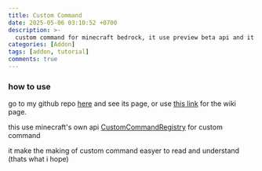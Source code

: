 ```yaml
---
title: Custom Command
date: 2025-05-06 03:10:52 +0700
description: >-
  custom command for minecraft bedrock, it use preview beta api and it might chaange
categories: [Addon]
tags: [addon, tutorial]
comments: true
---
```


### how to use

go to my github repo [here](https://github.com/DZombies45/MCBE-CustomCommand) and see its page, or use [this link](https://dzombies45.github.io/MCBE-CustomCommand/) for the wiki page.

this use minecraft's own api [CustomCommandRegistry](https://learn.microsoft.com/id-id/minecraft/creator/scriptapi/minecraft/server/customcommandregistry?view=minecraft-bedrock-experimental&viewFallbackFrom=minecraft-bedrock-stable) for custom command

it make the making of custom command easyer to read and understand (thats what i hope)
